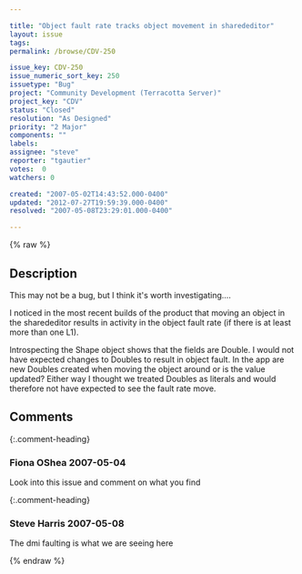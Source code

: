 ```yaml
---

title: "Object fault rate tracks object movement in sharededitor"
layout: issue
tags: 
permalink: /browse/CDV-250

issue_key: CDV-250
issue_numeric_sort_key: 250
issuetype: "Bug"
project: "Community Development (Terracotta Server)"
project_key: "CDV"
status: "Closed"
resolution: "As Designed"
priority: "2 Major"
components: ""
labels: 
assignee: "steve"
reporter: "tgautier"
votes:  0
watchers: 0

created: "2007-05-02T14:43:52.000-0400"
updated: "2012-07-27T19:59:39.000-0400"
resolved: "2007-05-08T23:29:01.000-0400"

---
```




{% raw %}



## Description

<div markdown="1" class="description">

This may not be a bug, but I think it's worth investigating....

I noticed in the most recent builds of the product that moving an object in the sharededitor results in activity in the object fault rate (if there is at least more than one L1).

Introspecting the Shape object shows that the fields are Double.  I would not have expected changes to Doubles to result in object fault.  In the app are new Doubles created when moving the object around or is the value updated?  Either way I thought we treated Doubles as literals and would therefore not have expected to see the fault rate move.

</div>

## Comments


{:.comment-heading}
### **Fiona OShea** <span class="date">2007-05-04</span>

<div markdown="1" class="comment">

Look into this issue and comment on what you find

</div>


{:.comment-heading}
### **Steve Harris** <span class="date">2007-05-08</span>

<div markdown="1" class="comment">

The dmi faulting is what we are seeing here

</div>



{% endraw %}
